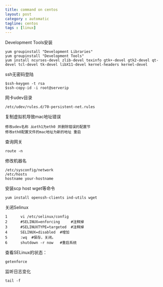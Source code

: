 ```yaml
---
title: command on centos
layout: post
category : automatic
tagline: centos
tags : [linux]
---
```


Development Tools安装

	yum groupinstall "Development Libraries"
	yum groupinstall "Development Tools"
	yum install ncurses-devel zlib-devel texinfo gtk+-devel gtk2-devel qt-devel tcl-devel tk-devel libX11-devel kernel-headers kernel-devel

ssh无密码登陆

	$ssh-keygen -t rsa
	$ssh-copy-id -i root@serverip

网卡udev目录

	/etc/udev/rules.d/70-persistent-net.rules 

复制虚拟机导致mac地址错误

	修改udev名称 从eth1为eth0 并删除错误的配置节
	修改eth0配置文件的mac地址为新的地址 重启

查询网关

	route -n

修改机器名
	
	/etc/sysconfig/network
	/etc/hosts
	hostname your-hostname

安装scp host wget等命令

	yum install openssh-clients ind-utils wget

关闭Selinux

	1      vi /etc/selinux/config
	2      #SELINUX=enforcing     #注释掉
	3      #SELINUXTYPE=targeted  #注释掉
	4      SELINUX=disabled  #增加
	5      :wq  #保存，关闭。
	6      shutdown -r now   #重启系统

查看SELinux的状态：

	getenforce

监听日志变化
	
	tail -f
